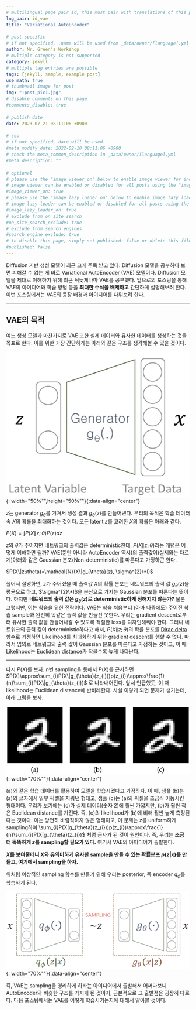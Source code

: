```yaml
---
# multilingual page pair id, this must pair with translations of this page. (This name must be unique)
lng_pair: id_vae
title: "Variational AutoEncoder"

# post specific
# if not specified, .name will be used from _data/owner/[language].yml
author: Mr. Green's Workshop
# multiple category is not supported
category: jekyll
# multiple tag entries are possible
tags: [jekyll, sample, example post]
use_math: true
# thumbnail image for post
img: ":post_pic1.jpg"
# disable comments on this page
#comments_disable: true

# publish date
date: 2023-07-21 08:11:06 +0900

# seo
# if not specified, date will be used.
#meta_modify_date: 2022-02-10 08:11:06 +0900
# check the meta_common_description in _data/owner/[language].yml
#meta_description: ""

# optional
# please use the "image_viewer_on" below to enable image viewer for individual pages or posts (_posts/ or [language]/_posts folders).
# image viewer can be enabled or disabled for all posts using the "image_viewer_posts: true" setting in _data/conf/main.yml.
#image_viewer_on: true
# please use the "image_lazy_loader_on" below to enable image lazy loader for individual pages or posts (_posts/ or [language]/_posts folders).
# image lazy loader can be enabled or disabled for all posts using the "image_lazy_loader_posts: true" setting in _data/conf/main.yml.
#image_lazy_loader_on: true
# exclude from on site search
#on_site_search_exclude: true
# exclude from search engines
#search_engine_exclude: true
# to disable this page, simply set published: false or delete this file
#published: false
---
```


<!-- outline-start -->

Diffusion 기반 생성 모델이 최근 크게 주목 받고 있다. Diffusion 모델을 공부하다 보면 피해갈 수 없는 게 바로 Variational AutoEncoder (VAE) 모델이다. Diffusion 모델을 제대로 이해하기 위해 최근 뒤늦게나마 VAE를 공부했다. 앞으로의 포스팅을 통해 VAE의 아이디어와 학습 방법 등을 **최대한 수식을 배제하고** 간단하게 설명해보려 한다. 이번 포스팅에서는 VAE의 등장 배경과 아이디어를 다뤄보려 한다.

<!-- outline-end -->

***

## VAE의 목적
여느 생성 모델과 마찬가지로 VAE 또한 실제 데이터와 유사한 데이터를 생성하는 것을 목표로 한다. 이를 위한 가장 간단하게는 아래와 같은 구조를 생각해볼 수 있을 것이다.

![Alt text](/assets/img/posts/vae1/structure1.png){: width="50%"",height="50%""}{:data-align="center"}

$z$는 generator $g_{\theta}$를 거쳐서 생성 결과 $g_{\theta}(z)$를 만들어낸다. 우리의 목적은 학습 데이터 속 $X$의 확률을 최대화하는 것이다. 모든 latent $z$를 고려한 $X$의 확률은 아래와 같다.

$P(X)=\int P(X\|z;\theta)P(z)dz$

$z$와 $\theta$가 주어지면 네트워크의 출력값은 deterministic한데, $P(X\|z;\theta)$라는 개념은 어떻게 이해하면 될까? VAE(뿐만 아니라 AutoEncoder 역시)의 출력값이(실제와는 다르게)아래와 같은 Gaussian 분포(Non-deterministic)를 따른다고 가정하곤 한다.

$P(X\|z;\theta)=\mathcal{N}(X\|g_{\theta}(z), \sigma^{2}\*I)$

풀어서 설명하면, $z$가 주어졌을 때 출력값 $X$의 확률 분포는 네트워크의 출력 값 $g_{\theta}(z)$을 평균으로 하고, $\sigma^{2}\*I$을 분산으로 가지는 Gaussian 분포를 따른다는 뜻이다. 하지만 **네트워크의 출력 값은 $g_{\theta}(z)$로 deterministic하게 정해지지 않는가?** 물론 그렇지만, 이는 학습을 위한 전략이다. VAE는 학습 처음부터 (아마 나중에도) 주어진 학습 sample과 완전히 똑같은 출력 값을 만들진 못한다. 우리는 gradient descent로부터 유사한 출력 값을 만들어나갈 수 있도록 적절한 loss를 디자인해줘야 한다. 그러나 네트워크의 출력 값이 deterministic하다고 해서, $P(X\|z;\theta)$의 확률 분포를 [Dirac delta 함수](https://en.wikipedia.org/wiki/Dirac_delta_function)로 가정하면 Likelihood를 최대화하기 위한 gradient descent를 행할 수 없다. 따라서 임의로 네트워크의 출력 값이 Gaussian 분포를 따른다고 가정하는 것이고, 이 때 Likelihood는 Euclidean distance가 작을수록 높게 나타난다. 

***

다시 $P(X)$를 보자. $n$번 sampling을 통해서 $P(X)$를 근사하면 $P(X)\approx\sum_{i}P(X\|g_{\theta}(z_{i}))p(z_{i})\approx\frac{1}{n}\sum_{i}P(X\|g_{\theta}(z_{i})$ 로 나타내어진다.
앞서 언급했듯, 이 때 likelihood는 Euclidean distance에 반비례한다. 사실 이렇게 되면 문제가 생기는데, 아래 그림을 보자.

![Alt text](/assets/img/posts/vae1/motivation.png){: width="70%""}{:data-align="center"}

(a)와 같은 학습 데이터를 활용하여 모델을 학습시켰다고 가정하자. 이 때, 샘플 (b)는 (a)의 글자에서 일부 픽셀을 지워낸 형태고, 샘플 (c)는 (a)의 픽셀을 조금씩 이동시킨 형태이다. 우리가 보기에는 (c)가 실제 데이터(숫자 2)에 훨씬 가깝지만, (b)가 훨씬 작은 Euclidean distance를 가진다. 즉, (c)의 likelihood가 (b)에 비해 훨씬 높게 측정된다는 것이다. 이는 당연히 바람직하지 않은 형태이고, 이 문제는 $z$를 uniform하게 sampling하여 \sum_{i}P(X\|g_{\theta}(z_{i}))p(z_{i})\approx\frac{1}{n}\sum_{i}P(X\|g_{\theta}(z_{i})$ 처럼 근사가 된 것이 원인이다. 즉, 우리는 **조금 더 똑똑하게 $z$를 sampling할 필요가 있다.**
여기서 VAE의 아이디어가 출발한다.

**$X$를 보여줄테니 X와 유의미하게 유사한 sample을 만들 수 있는 확률분포 $p(z|x)$를 만들고, 여기에서 sampling을 하자.**

위처럼 이상적인 sampling 함수를 만들기 위해 우리는 posterior, 즉 encoder $q_{\phi}$를 학습하게 된다.

![Alt text](/assets/img/posts/vae1/structure2.png){: width="70%""}{:data-align="center"}

즉, VAE는 sampling을 영리하게 하자는 아이디어에서 출발해서 어쩌다보니 AutoEncoder와 비슷한 구조를 가지게 된 것이지, 근본적으로 그 출발점은 굉장히 다르다. 다음 포스팅에서는 VAE를 어떻게 학습시키는지에 대해서 알아볼 것이다.